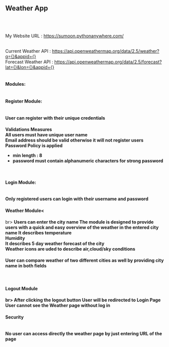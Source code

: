 <h2>Weather App</h2><br><br>

My Website URL : https://sumoon.pythonanywhere.com/<br><br>

Current Weather API : https://api.openweathermap.org/data/2.5/weather?q={}&appid={}<br>
Forecast Weather API : https://api.openweathermap.org/data/2.5/forecast?lat={}&lon={}&appid={}<br><br>

<h4>Modules:<br><br>
<h4>Register Module:</h4><br>
<b>User can register with their unique credentials </b><br>
<h4>Validations Measures<br>
<b>All users must have unique user name</b><br>
<b>Email address should be valid otherwise it will not register users</b><br>
<b>Password Policy is applied <ul><li>min length : 8</li> 
<li>password must contain alphanumeric characters for strong password</li>
</ul></b><br>

<h4>Login Module:</h4><br>
<b>Only registered users can login with their username and password</b><br>

<h4>Weather Module<</h4>br>
<b>Users can enter the city name The module is designed to provide users with a quick and easy overview of the weather in the entered city name</b><b>
<b>It describes temperature </b><br>
<b>Humidity</b><br>
<b>It describes 5 day weather forecast of the city</b><br>
<b>Weather icons are uded to describe air,cloud/sky conditions</b><br>
<b><h4>User can compare weather of two different cities as well by providing city name in both fields</h4></b><br>

<h4>Logout Module</h4>br>
<b>After clicking the logout button User will be redirected to Login Page</b><br>
<b>User cannot see the Weather page without log in</b><br>

<h4>Security</h4><br>
<b>No user can access directly the weather page by just entering URL of the page</b><br>




